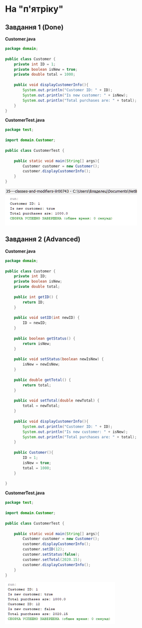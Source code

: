 # На "п'ятріку"

## Завдання 1 (Done)

**Customer.java**
``` java
package domain;

public class Customer {
    private int ID = 1;
    private boolean isNew = true;
    private double total = 1000;
    
    public void displayCustomerInfo(){
        System.out.println("Customer ID: " + ID);
        System.out.println("Is new customer: " + isNew);
        System.out.println("Total purchases are: " + total);
    }
}
```

**CustomerTest.java**
``` java
package test;

import domain.Customer;

public class CustomerTest {

    public static void main(String[] args){
        Customer customer = new Customer();
        customer.displayCustomerInfo();
    }
}
```

![](https://github.com/ppc-ntu-khpi/35---classes-and-modifiers-ilr00743/blob/main/Solution/done.png "done.png")

## Завдання 2 (Advanced)

**Customer.java**
``` java
package domain;

public class Customer {
    private int ID;
    private boolean isNew;
    private double total;

    public int getID() {
        return ID;
    }

    public void setID(int newID) {
        ID = newID;
    }

    public boolean getStatus() {
        return isNew;
    }

    public void setStatus(boolean newIsNew) {
        isNew = newIsNew;
    }

    public double getTotal() {
        return total;
    }

    public void setTotal(double newTotal) {
        total = newTotal;
    }
    
    public void displayCustomerInfo(){
        System.out.println("Customer ID: " + ID);
        System.out.println("Is new customer: " + isNew);
        System.out.println("Total purchases are: " + total);
    }
    
    public Customer(){
        ID = 1;
        isNew = true;
        total = 1000;
    }
    
}
```

**CustomerTest.java**
``` java
package test;

import domain.Customer;

public class CustomerTest {

    public static void main(String[] args){
        Customer customer = new Customer();
        customer.displayCustomerInfo();
        customer.setID(12);
        customer.setStatus(false);
        customer.setTotal(2020.15);
        customer.displayCustomerInfo();
    }
}
```

![](https://github.com/ppc-ntu-khpi/35---classes-and-modifiers-ilr00743/blob/main/Solution/advanced.png "advanced.png")
